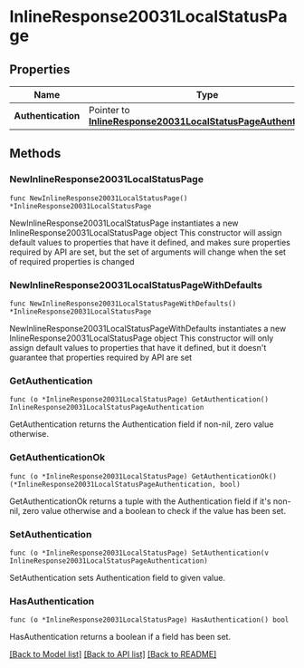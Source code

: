 # InlineResponse20031LocalStatusPage

## Properties

Name | Type | Description | Notes
------------ | ------------- | ------------- | -------------
**Authentication** | Pointer to [**InlineResponse20031LocalStatusPageAuthentication**](InlineResponse20031LocalStatusPageAuthentication.md) |  | [optional] 

## Methods

### NewInlineResponse20031LocalStatusPage

`func NewInlineResponse20031LocalStatusPage() *InlineResponse20031LocalStatusPage`

NewInlineResponse20031LocalStatusPage instantiates a new InlineResponse20031LocalStatusPage object
This constructor will assign default values to properties that have it defined,
and makes sure properties required by API are set, but the set of arguments
will change when the set of required properties is changed

### NewInlineResponse20031LocalStatusPageWithDefaults

`func NewInlineResponse20031LocalStatusPageWithDefaults() *InlineResponse20031LocalStatusPage`

NewInlineResponse20031LocalStatusPageWithDefaults instantiates a new InlineResponse20031LocalStatusPage object
This constructor will only assign default values to properties that have it defined,
but it doesn't guarantee that properties required by API are set

### GetAuthentication

`func (o *InlineResponse20031LocalStatusPage) GetAuthentication() InlineResponse20031LocalStatusPageAuthentication`

GetAuthentication returns the Authentication field if non-nil, zero value otherwise.

### GetAuthenticationOk

`func (o *InlineResponse20031LocalStatusPage) GetAuthenticationOk() (*InlineResponse20031LocalStatusPageAuthentication, bool)`

GetAuthenticationOk returns a tuple with the Authentication field if it's non-nil, zero value otherwise
and a boolean to check if the value has been set.

### SetAuthentication

`func (o *InlineResponse20031LocalStatusPage) SetAuthentication(v InlineResponse20031LocalStatusPageAuthentication)`

SetAuthentication sets Authentication field to given value.

### HasAuthentication

`func (o *InlineResponse20031LocalStatusPage) HasAuthentication() bool`

HasAuthentication returns a boolean if a field has been set.


[[Back to Model list]](../README.md#documentation-for-models) [[Back to API list]](../README.md#documentation-for-api-endpoints) [[Back to README]](../README.md)


